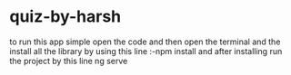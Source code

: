 # quiz-by-harsh
to run this app simple open the code and then open the terminal and the install all the library by using this line :-npm install   and after installing run the project by this line ng serve
